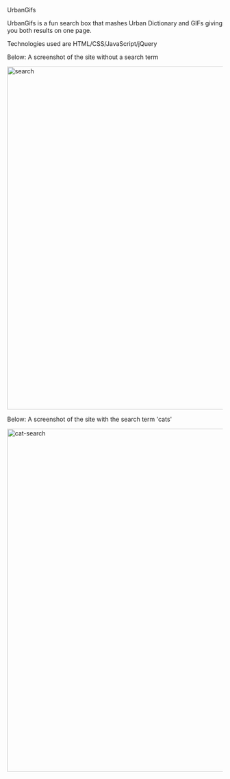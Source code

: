 UrbanGifs

UrbanGifs is a fun search box that mashes Urban Dictionary and GIFs giving you both results on one page.

Technologies used are HTML/CSS/JavaScript/jQuery

Below: A screenshot of the site without a search term

<img width="800" alt="search" src="https://user-images.githubusercontent.com/63170710/95271782-9731c200-07f3-11eb-9e43-9db99cd52d9f.png">

Below: A screenshot of the site with the search term 'cats'

<img width="800" alt="cat-search" src="https://user-images.githubusercontent.com/63170710/95272323-ec220800-07f4-11eb-94d0-b470bdb8ec05.png">

